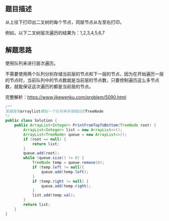 ## 题目描述
从上往下打印出二叉树的每个节点，同层节点从左至右打印。

例如，以下二叉树层次遍历的结果为：1,2,3,4,5,6,7



## 解题思路

使用队列来进行层次遍历。

不需要使用两个队列分别存储当前层的节点和下一层的节点，因为在开始遍历一层的节点时，当前队列中的节点数就是当前层的节点数，只要控制遍历这么多节点数，就能保证这次遍历的都是当前层的节点。

完整解析：https://www.jikewenku.com/problem/5090.html

```java
/**
思路是用arraylist模拟一个队列来存储相应的TreeNode
*/
public class Solution {
    public ArrayList<Integer> PrintFromTopToBottom(TreeNode root) {
        ArrayList<Integer> list = new ArrayList<>();
        ArrayList<TreeNode> queue = new ArrayList<>();
        if (root == null) {
            return list;
        }
        queue.add(root);
        while (queue.size() != 0) {
            TreeNode temp = queue.remove(0);
            if (temp.left != null){
                queue.add(temp.left);
            }
            if (temp.right != null) {
                queue.add(temp.right);
            }
            list.add(temp.val);
        }
        return list;
    }
}
```